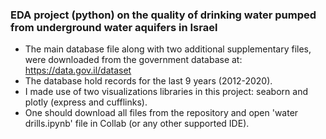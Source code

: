 ### EDA project (python) on the quality of drinking water pumped from underground water aquifers in Israel
* The main database file along with two additional supplementary files, were downloaded from the government database at: https://data.gov.il/dataset
* The database hold records for the last 9 years (2012-2020).
* I made use of two visualizations libraries in this project: seaborn and  plotly (express and cufflinks).
* One should download all files from the repository and open 'water drills.ipynb' file in Collab (or any other supported IDE).
